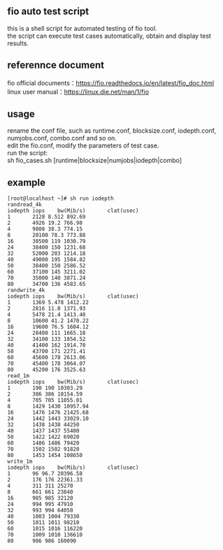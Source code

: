 ## fio auto test script
this is a shell script for automated testing of fio tool.<br/>
the script can execute test cases automatically, obtain and display test results.<br/>

## referennce document
fio official documents：https://fio.readthedocs.io/en/latest/fio_doc.html<br/>
linux user manual：https://linux.die.net/man/1/fio<br/>

## usage
rename the conf file, such as runtime.conf, blocksize.conf, iodepth.conf, numjobs.conf, combo.conf and so on. <br/>
edit the fio.conf, modify the parameters of test case. <br/>
run the script: <br/>
sh fio_cases.sh [runtime|blocksize|numjobs|iodepth|combo] <br/>

## example
```
[root@localhost ~]# sh run iodepth
randread_4k
iodepth iops    bw(Mib/s)       clat(usec)
1       2128 8.512 892.69
2       4926 19.2 766.98
4       9808 38.3 774.15
8       20100 78.3 773.88
16      30500 119 1030.79
24      38400 150 1231.68
32      52000 203 1214.18
40      49000 195 1584.82
50      38400 150 2586.52
60      37100 145 3211.02
70      35000 140 3871.24
80      34700 136 4583.65
randwrite_4k
iodepth iops    bw(Mib/s)       clat(usec)
1       1369 5.478 1412.22
2       2816 11.0 1371.93
4       5478 21.4 1413.40
8       10600 41.2 1470.22
16      19600 76.5 1604.12
24      28400 111 1665.18
32      34100 133 1854.52
40      41400 162 1914.70
50      43700 171 2271.41
60      45600 178 2613.06
70      45400 178 3064.07
80      45200 176 3525.63
read_1m
iodepth iops    bw(Mib/s)       clat(usec)
1       190 190 10303.29
2       386 386 10154.59
4       705 705 11055.01
8       1429 1430 10957.94
16      1476 1476 21425.68
24      1442 1443 33029.10
32      1438 1438 44250
40      1437 1437 55400
50      1422 1422 69020
60      1486 1486 79420
70      1502 1502 91820
80      1453 1454 108650
write_1m
iodepth iops    bw(Mib/s)       clat(usec)
1       96 96.7 20396.58
2       176 176 22361.33
4       311 311 25270
8       661 661 23840
16      985 985 32120
24      994 995 47910
32      993 994 64050
40      1003 1004 79330
50      1011 1011 98210
60      1015 1016 116220
70      1009 1010 136610
80      986 986 160090
```
